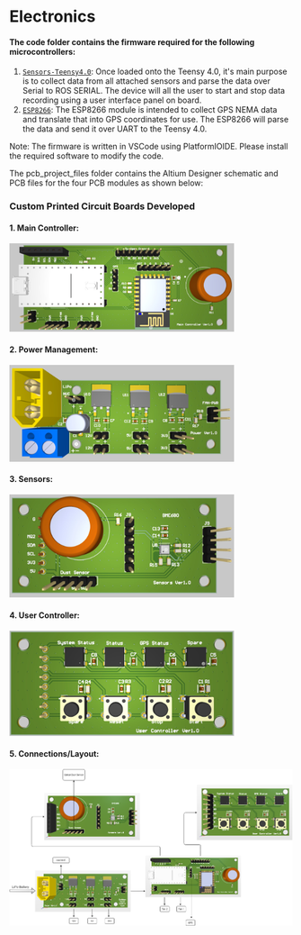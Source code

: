 # Electronics

#### The code folder contains the firmware required for the following microcontrollers:
1. [`Sensors-Teensy4.0`](https://github.com/kyleprr/AutonomousFireDataCollect/tree/main/Electronics/Sensors-Teensy4.0): Once loaded onto the Teensy 4.0, it's main purpose is to collect data from all attached sensors and parse the data over Serial to ROS SERIAL. The device will all the user to start and stop data recording using a user interface panel on board.
2. [`ESP8266`](https://github.com/kyleprr/AutonomousFireDataCollect/tree/main/Electronics/Sensors-Teensy4.0): The ESP8266 module is intended to collect GPS NEMA data and translate that into GPS coordinates for use. The ESP8266 will parse the data and send it over UART to the Teensy 4.0. 

Note: The firmware is written in VSCode using PlatformIOIDE. Please install the required software to modify the code.



The pcb_project_files folder contains the Altium Designer schematic and PCB files for the four PCB modules as shown below:

### Custom Printed Circuit Boards Developed


#### 1. Main Controller:
<img src="https://github.com/kyleprr/Autonomous-Perception-Bushfires-Electronics/blob/main/Images/Main-Controller.jpg" width="400">

#### 2. Power Management:
<img src="https://github.com/kyleprr/Autonomous-Perception-Bushfires-Electronics/blob/main/Images/Power-Management.jpg" width="400">

#### 3. Sensors:
<img src="https://github.com/kyleprr/Autonomous-Perception-Bushfires-Electronics/blob/main/Images/Sensors.jpg" width="400">

#### 4. User Controller:
<img src="https://github.com/kyleprr/Autonomous-Perception-Bushfires-Electronics/blob/main/Images/User-Controller.jpg" width="400">

#### 5. Connections/Layout:
<img src="https://github.com/kyleprr/Autonomous-Perception-Bushfires-Electronics/blob/main/Images/Connections.png" width="1200">
